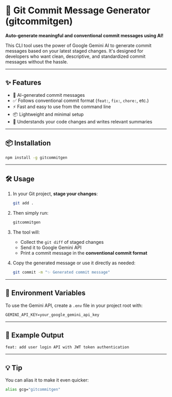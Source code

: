 # 🚀 Git Commit Message Generator (gitcommitgen)

**Auto-generate meaningful and conventional commit messages using AI!**

This CLI tool uses the power of Google Gemini AI to generate commit messages based on your latest staged changes. It's designed for developers who want clean, descriptive, and standardized commit messages without the hassle.

---

## ✨ Features

- 🤖 AI-generated commit messages
- ✅ Follows conventional commit format (`feat:`, `fix:`, `chore:`, etc.)
- ⚡ Fast and easy to use from the command line
- 📦 Lightweight and minimal setup
- 🧠 Understands your code changes and writes relevant summaries

---

## 📦 Installation

```bash
npm install -g gitcommitgen
```

---

## 🛠️ Usage

1. In your Git project, **stage your changes**:
   ```bash
   git add .
   ```

2. Then simply run:
   ```bash
   gitcommitgen
   ```

3. The tool will:
   - Collect the `git diff` of staged changes
   - Send it to Google Gemini API
   - Print a commit message in the **conventional commit format**

4. Copy the generated message or use it directly as needed:
   ```bash
   git commit -m "✨ Generated commit message"
   ```

---

## 🔐 Environment Variables

To use the Gemini API, create a `.env` file in your project root with:
```env
GEMINI_API_KEY=your_google_gemini_api_key
```

---

## 🧪 Example Output

```bash
feat: add user login API with JWT token authentication
```

---

## 💡 Tip

You can alias it to make it even quicker:
```bash
alias gcg="gitcommitgen"
```